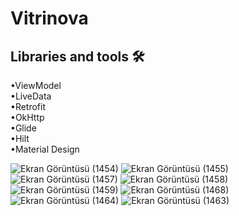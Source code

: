 # Vitrinova

## Libraries and tools 🛠

•ViewModel<br/>
•LiveData<br/>
•Retrofit<br/>
•OkHttp<br/>
•Glide<br/>
•Hilt<br/>
•Material Design<br/>

![Ekran Görüntüsü (1454)](https://user-images.githubusercontent.com/76565172/186187939-97bc9284-db86-4b40-8e2f-3bbf0360a01e.png)
![Ekran Görüntüsü (1455)](https://user-images.githubusercontent.com/76565172/186187958-0cd41715-bb42-428d-8d30-4871dc11b3e8.png)
![Ekran Görüntüsü (1457)](https://user-images.githubusercontent.com/76565172/186187977-f5273570-ef71-4346-b9fc-77a09330fb6e.png)
![Ekran Görüntüsü (1458)](https://user-images.githubusercontent.com/76565172/186188101-b6d7338e-ef35-4f3e-81d1-b76350263d04.png)
![Ekran Görüntüsü (1459)](https://user-images.githubusercontent.com/76565172/186188115-39586a42-f7e9-4a98-8156-2b635ac08f30.png)
![Ekran Görüntüsü (1468)](https://user-images.githubusercontent.com/76565172/186188216-020b24b0-7953-4016-be3c-b8af1047c24b.png)
![Ekran Görüntüsü (1464)](https://user-images.githubusercontent.com/76565172/186189065-611171d7-e1dd-4962-83f9-ebc64e63ea4a.png)
![Ekran Görüntüsü (1463)](https://user-images.githubusercontent.com/76565172/186191230-73cac503-6520-4e68-8486-537c2035c099.png)
